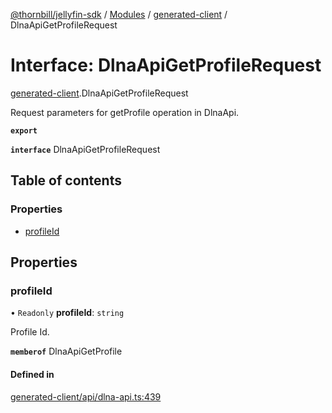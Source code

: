 [@thornbill/jellyfin-sdk](../README.md) / [Modules](../modules.md) / [generated-client](../modules/generated_client.md) / DlnaApiGetProfileRequest

# Interface: DlnaApiGetProfileRequest

[generated-client](../modules/generated_client.md).DlnaApiGetProfileRequest

Request parameters for getProfile operation in DlnaApi.

**`export`**

**`interface`** DlnaApiGetProfileRequest

## Table of contents

### Properties

- [profileId](generated_client.DlnaApiGetProfileRequest.md#profileid)

## Properties

### profileId

• `Readonly` **profileId**: `string`

Profile Id.

**`memberof`** DlnaApiGetProfile

#### Defined in

[generated-client/api/dlna-api.ts:439](https://github.com/jellyfin/jellyfin-sdk-typescript/blob/fa599ae/src/generated-client/api/dlna-api.ts#L439)
